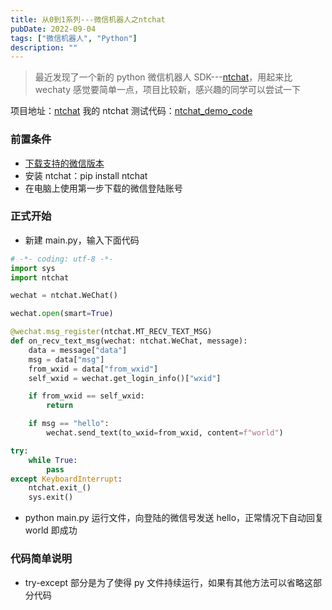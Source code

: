 ```yaml
---
title: 从0到1系列---微信机器人之ntchat
pubDate: 2022-09-04
tags: ["微信机器人", "Python"]
description: ""
---
```


> 最近发现了一个新的 python 微信机器人 SDK---[ntchat](https://github.com/sailor0913/ntchat)，用起来比 wechaty 感觉要简单一点，项目比较新，感兴趣的同学可以尝试一下

项目地址：[ntchat](https://github.com/sailor0913/ntchat)
我的 ntchat 测试代码：[ntchat_demo_code](https://github.com/sailor0913/ntchat_demo_code)

### 前置条件

- [下载支持的微信版本](https://webcdn.m.qq.com/spcmgr/download/WeChat3.6.0.18.exe)
- 安装 ntchat：pip install ntchat
- 在电脑上使用第一步下载的微信登陆账号

### 正式开始

- 新建 main.py，输入下面代码

```python
# -*- coding: utf-8 -*-
import sys
import ntchat

wechat = ntchat.WeChat()

wechat.open(smart=True)

@wechat.msg_register(ntchat.MT_RECV_TEXT_MSG)
def on_recv_text_msg(wechat: ntchat.WeChat, message):
    data = message["data"]
    msg = data["msg"]
    from_wxid = data["from_wxid"]
    self_wxid = wechat.get_login_info()["wxid"]

    if from_wxid == self_wxid:
        return

    if msg == "hello":
        wechat.send_text(to_wxid=from_wxid, content=f"world")

try:
    while True:
        pass
except KeyboardInterrupt:
    ntchat.exit_()
    sys.exit()
```

- python main.py 运行文件，向登陆的微信号发送 hello，正常情况下自动回复 world 即成功

### 代码简单说明

- try-except 部分是为了使得 py 文件持续运行，如果有其他方法可以省略这部分代码
